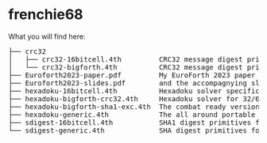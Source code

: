 # frenchie68
What you will find here:

<pre>
├── crc32
│   ├── crc32-16bitcell.4th         CRC32 message digest primitives for Z79Forth/A.
│   └── crc32-bigforth.4th          CRC32 message digest primitives for 32/64 bit cell targets.
├── Euroforth2023-paper.pdf         My EuroForth 2023 paper
├── Euroforth2023-slides.pdf        and the accompagnying slides.
├── hexadoku-16bitcell.4th          Hexadoku solver specific to the Z79Forth/A implementation.
├── hexadoku-bigforth-crc32.4th     Hexadoku solver for 32/63 bit cell targets.
├── hexadoku-bigforth-sha1-exc.4th  The combat ready version of the solver. Uses exceptions.
├── hexadoku-generic.4th            The all around portable version of the solver.
├── sdigest-16bitcell.4th           SHA1 digest primitives for Z79Forth/A.
└── sdigest-generic.4th             SHA digest primitives for 32/63 bit cell targets.
</pre>

